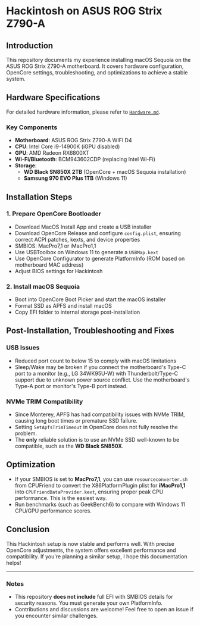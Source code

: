 # Hackintosh on ASUS ROG Strix Z790-A

## Introduction
This repository documents my experience installing macOS Sequoia on the ASUS ROG Strix Z790-A motherboard. It covers hardware configuration, OpenCore settings, troubleshooting, and optimizations to achieve a stable system.

## Hardware Specifications

For detailed hardware information, please refer to [`Hardware.md`](./Hardware.md).

### Key Components
- **Motherboard**: ASUS ROG Strix Z790-A WIFI D4
- **CPU**: Intel Core i9-14900K (iGPU disabled)
- **GPU**: AMD Radeon RX6800XT
- **Wi-Fi/Bluetooth**: BCM943602CDP (replacing Intel Wi-Fi)
- **Storage**:
  - **WD Black SN850X 2TB** (OpenCore + macOS Sequoia installation)
  - **Samsung 970 EVO Plus 1TB** (Windows 11)

## Installation Steps

### 1. Prepare OpenCore Bootloader
- Download MacOS Install App and create a USB installer
- Download OpenCore Release and configure `config.plist`, ensuring correct ACPI patches, kexts, and device properties
- SMBIOS: MacPro7,1 or iMacPro1,1
- Use USBToolbox on Windows 11 to generate a `USBMap.kext`
- Use OpenCore Configurator to generate PlatformInfo (ROM based on motherboard MAC address)
- Adjust BIOS settings for Hackintosh

### 2. Install macOS Sequoia
- Boot into OpenCore Boot Picker and start the macOS installer
- Format SSD as APFS and install macOS
- Copy EFI folder to internal storage post-installation

## Post-Installation, Troubleshooting and Fixes

### USB Issues
- Reduced port count to below 15 to comply with macOS limitations
- Sleep/Wake may be broken if you connect the motherboard's Type-C port to a monitor (e.g., LG 34WK95U-W) with Thunderbolt/Type-C support due to unknown power source conflict. Use the motherboard's Type-A port or monitor's Type-B port instead.

### NVMe TRIM Compatibility
- Since Monterey, APFS has had compatibility issues with NVMe TRIM, causing long boot times or premature SSD failure.
- Setting `SetApfsTrimTimeout` in OpenCore does not fully resolve the problem.
- The **only** reliable solution is to use an NVMe SSD well-known to be compatible, such as the **WD Black SN850X**.

## Optimization

- If your SMBIOS is set to **MacPro7,1**, you can use `resourceconverter.sh` from CPUFriend to convert the X86PlatformPlugin plist for **iMacPro1,1** into `CPUFriendDataProvider.kext`, ensuring proper peak CPU performance. This is the easiest way.
- Run benchmarks (such as GeekBench6) to compare with Windows 11 CPU/GPU performance scores.

## Conclusion
This Hackintosh setup is now stable and performs well. With precise OpenCore adjustments, the system offers excellent performance and compatibility. If you're planning a similar setup, I hope this documentation helps!

---

### Notes
- This repository **does not include** full EFI with SMBIOS details for security reasons. You must generate your own PlatformInfo.
- Contributions and discussions are welcome! Feel free to open an issue if you encounter similar challenges.
